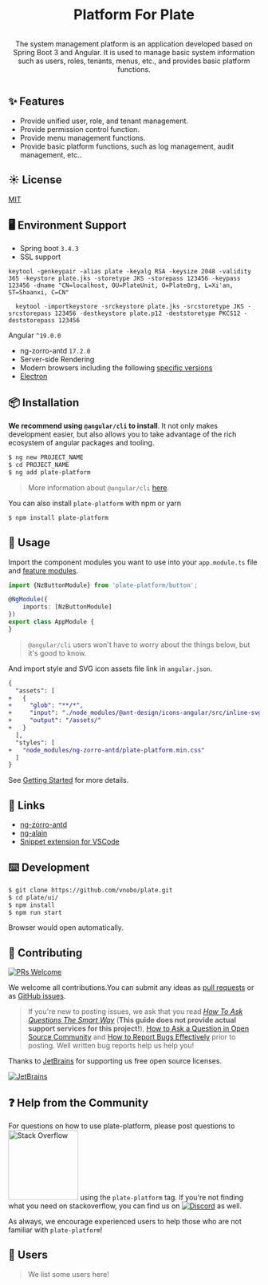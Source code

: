 <h1 style="text-align: center;align-content: center">
Platform For Plate
</h1>

<div style="text-align: center;align-content: center">

The system management platform is an application developed based on Spring Boot 3 and Angular. It is used to manage
basic system information such as users, roles, tenants, menus, etc., and provides basic platform functions.

</div>

## ✨ Features

- Provide unified user, role, and tenant management.
- Provide permission control function.
- Provide menu management functions.
- Provide basic platform functions, such as log management, audit management, etc..

## ☀️ License

[MIT](./LICENSE)

## 🖥 Environment Support

* Spring boot `3.4.3`
* SSL support

```shell
keytool -genkeypair -alias plate -keyalg RSA -keysize 2048 -validity 365 -keystore plate.jks -storetype JKS -storepass 123456 -keypass 123456 -dname "CN=localhost, OU=PlateUnit, O=PlateOrg, L=Xi'an, ST=Shaanxi, C=CN"
```

```shell
  keytool -importkeystore -srckeystore plate.jks -srcstoretype JKS -srcstorepass 123456 -destkeystore plate.p12 -deststoretype PKCS12 -deststorepass 123456
```

Angular `^19.0.0`

* ng-zorro-antd `17.2.0`
* Server-side Rendering
* Modern browsers including the following [specific versions](https://angular.io/guide/browser-support)
* [Electron](http://electron.atom.io/)

## 📦 Installation

**We recommend using `@angular/cli` to install**. It not only makes development easier, but also allows you to take
advantage of the rich ecosystem of angular packages and tooling.

```bash
$ ng new PROJECT_NAME
$ cd PROJECT_NAME
$ ng add plate-platform
```

> More information about `@angular/cli` [here](https://github.com/angular/angular-cli).

You can also install `plate-platform` with npm or yarn

```bash
$ npm install plate-platform
```

## 🔨 Usage

Import the component modules you want to use into your `app.module.ts` file
and [feature modules](https://angular.io/guide/feature-modules).

```ts
import {NzButtonModule} from 'plate-platform/button';

@NgModule({
    imports: [NzButtonModule]
})
export class AppModule {
}
```

> `@angular/cli` users won't have to worry about the things below, but it's good to know.

And import style and SVG icon assets file link in `angular.json`.

```diff
{
  "assets": [
+   {
+     "glob": "**/*",
+     "input": "./node_modules/@ant-design/icons-angular/src/inline-svg/",
+     "output": "/assets/"
+   }
  ],
  "styles": [
+   "node_modules/ng-zorro-antd/plate-platform.min.css"
  ]
}
```

See [Getting Started](https://ng.ant.design/docs/getting-started/en) for more details.

## 🔗 Links

* [ng-zorro-antd](https://github.com/NG-ZORRO/ng-zorro-antd-mobile)
* [ng-alain](https://github.com/ng-alain/ng-alain)
* [Snippet extension for VSCode](https://marketplace.visualstudio.com/items?itemName=cipchk.ng-zorro-vscode)

## ⌨️ Development

```bash
$ git clone https://github.com/vnobo/plate.git
$ cd plate/ui/
$ npm install
$ npm run start
```

Browser would open automatically.

## 🤝 Contributing

[![PRs Welcome](https://img.shields.io/badge/PRs-welcome-brightgreen.svg?style=flat-square)](https://github.com/NG-ZORRO/ng-zorro-antd/pulls)

We welcome all contributions.You can submit any
ideas as [pull requests](https://github.com/NG-ZORRO/ng-zorro-antd/pulls) or
as [GitHub issues](https://github.com/NG-ZORRO/ng-zorro-antd/issues).


> If you're new to posting issues, we ask that you read [*How To Ask Questions The Smart
Way*](http://www.catb.org/~esr/faqs/smart-questions.html) (**This guide does not provide actual support services for
this project!**), [How to Ask a Question in Open Source Community](https://github.com/seajs/seajs/issues/545)
> and [How to Report Bugs Effectively](http://www.chiark.greenend.org.uk/~sgtatham/bugs.html) prior to posting. Well
> written bug reports help us help you!

Thanks to [JetBrains](https://www.jetbrains.com/?from=ng-zorro-antd) for supporting us free open source licenses.

[![JetBrains](https://img.alicdn.com/tfs/TB1sSomo.z1gK0jSZLeXXb9kVXa-120-130.svg)](https://www.jetbrains.com/?from=ng-zorro-antd)

## ❓ Help from the Community

For questions on how to use plate-platform, please post questions
to [<img alt="Stack Overflow" src="https://cdn.sstatic.net/Sites/stackoverflow/company/img/logos/so/so-logo.svg?v=2bb144720a66" width="140" />](http://stackoverflow.com/questions/tagged/ng-zorro-antd)
using the `plate-platform` tag. If you're not finding what you need on stackoverflow, you can find us
on [![Discord](https://img.shields.io/discord/748677963142135818?label=Discord&style=flat-square)](https://discord.com/channels/748677963142135818/764322550712893451)
as well.

As always, we encourage experienced users to help those who are not familiar with `plate-platform`!

## 🎉 Users

> We list some users here!